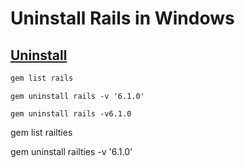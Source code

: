 # Uninstall Rails in Windows

## [Uninstall](https://www.aloucaslabs.com/miniposts/how-to-uninstall-a-specific-version-of-rails-from-your-development-machine)

```ruby
gem list rails
```

    gem uninstall rails -v '6.1.0'

    gem uninstall rails -v6.1.0

gem list railties

gem uninstall railties -v '6.1.0'